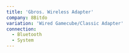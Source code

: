 ```yaml
---
title: 'Gbros. Wireless Adapter'
company: 8Bitdo
variation: 'Wired Gamecube/Classic Adapter'
connection:
  - Bluetooth
  - System
---
```

